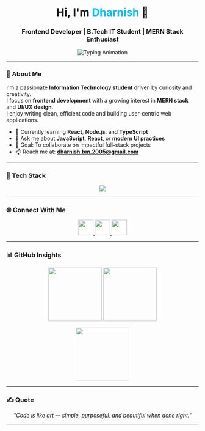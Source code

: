 <!-- 👋 HEADER -->
<h1 align="center">Hi, I'm <span style="color:#00BFFF;">Dharnish</span> 👋</h1>
<h3 align="center">Frontend Developer | B.Tech IT Student | MERN Stack Enthusiast</h3>

<p align="center">
  <img src="https://readme-typing-svg.herokuapp.com?font=Fira+Code&pause=1000&color=00BFFF&width=435&lines=Crafting+beautiful+and+functional+UI;Exploring+Full+Stack+Development;Building+for+the+web%2C+one+commit+at+a+time" alt="Typing Animation" />
</p>

---

### 🧭 About Me
I'm a passionate **Information Technology student** driven by curiosity and creativity.  
I focus on **frontend development** with a growing interest in **MERN stack** and **UI/UX design**.  
I enjoy writing clean, efficient code and building user-centric web applications.

- 🌱 Currently learning **React**, **Node.js**, and **TypeScript**  
- 💬 Ask me about **JavaScript**, **React**, or **modern UI practices**  
- 🎯 Goal: To collaborate on impactful full-stack projects  
- 📫 Reach me at: **dharnish.bm.2005@gmail.com**

---

### 💼 Tech Stack
<p align="center">
  <img src="https://skillicons.dev/icons?i=html,css,js,ts,react,nodejs,express,mongodb,cpp,java,python,mysql,git,figma,canva" />
</p>

---

### 🌐 Connect With Me
<p align="center">
  <a href="https://linkedin.com/in/dharnishbm2911" target="_blank">
    <img src="https://skillicons.dev/icons?i=linkedin" width="40"/>
  </a>
  <a href="mailto:dharnish.bm.2005@gmail.com" target="_blank">
    <img src="https://skillicons.dev/icons?i=gmail" width="40"/>
  </a>
  <a href="https://instagram.com/itz._dharnish.xte" target="_blank">
    <img src="https://skillicons.dev/icons?i=instagram" width="40"/>
  </a>
</p>

---

### 📊 GitHub Insights
<p align="center">
  <img src="https://github-readme-stats.vercel.app/api?username=Dharnish-BM&show_icons=true&theme=transparent&hide_border=true&hide_title=true" height="140px" />
  <img src="https://github-readme-streak-stats.herokuapp.com/?user=Dharnish-BM&theme=transparent&hide_border=true" height="140px" />
</p>

<p align="center">
  <img src="https://github-readme-stats.vercel.app/api/top-langs/?username=Dharnish-BM&layout=compact&theme=transparent&hide_border=true" height="140px" />
</p>

---

### ✍️ Quote
<p align="center">
  <i>"Code is like art — simple, purposeful, and beautiful when done right."</i>
</p>

---

<!-- End of README -->
